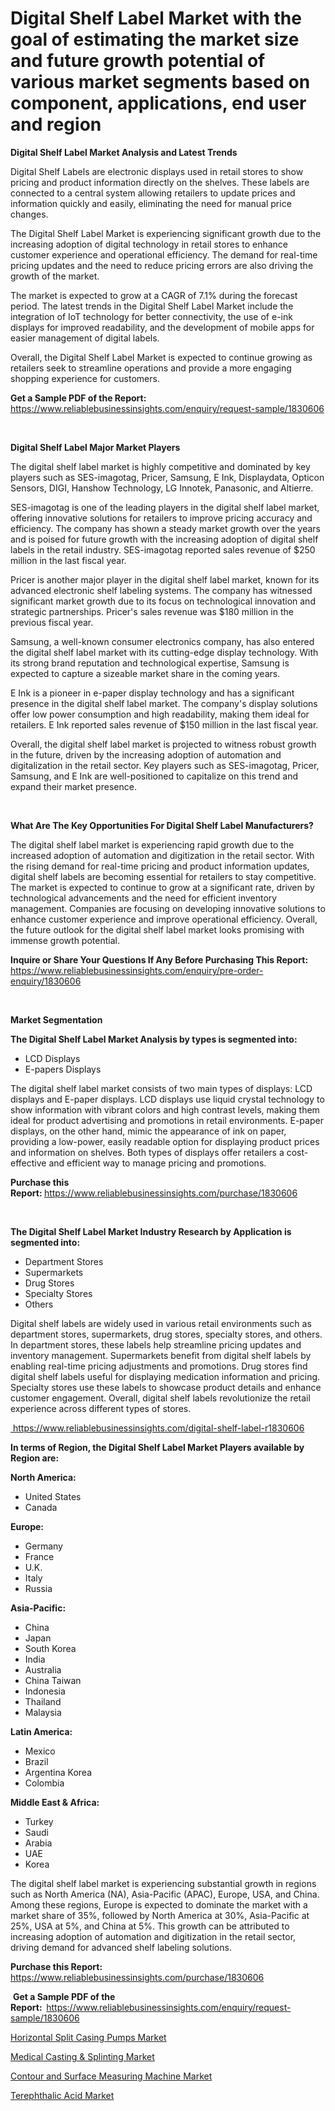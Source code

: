 <p><h1>Digital Shelf Label Market with the goal of estimating the market size and future growth potential of various market segments based on component, applications, end user and region</h1></p><p><strong>Digital Shelf Label Market Analysis and Latest Trends</strong></p>
<p><p>Digital Shelf Labels are electronic displays used in retail stores to show pricing and product information directly on the shelves. These labels are connected to a central system allowing retailers to update prices and information quickly and easily, eliminating the need for manual price changes.</p><p>The Digital Shelf Label Market is experiencing significant growth due to the increasing adoption of digital technology in retail stores to enhance customer experience and operational efficiency. The demand for real-time pricing updates and the need to reduce pricing errors are also driving the growth of the market.</p><p>The market is expected to grow at a CAGR of 7.1% during the forecast period. The latest trends in the Digital Shelf Label Market include the integration of IoT technology for better connectivity, the use of e-ink displays for improved readability, and the development of mobile apps for easier management of digital labels.</p><p>Overall, the Digital Shelf Label Market is expected to continue growing as retailers seek to streamline operations and provide a more engaging shopping experience for customers.</p></p>
<p><strong>Get a Sample PDF of the Report:&nbsp;</strong> <a href="https://www.reliablebusinessinsights.com/enquiry/request-sample/1830606">https://www.reliablebusinessinsights.com/enquiry/request-sample/1830606</a></p>
<p>&nbsp;</p>
<p><strong>Digital Shelf Label Major Market Players</strong></p>
<p><p>The digital shelf label market is highly competitive and dominated by key players such as SES-imagotag, Pricer, Samsung, E Ink, Displaydata, Opticon Sensors, DIGI, Hanshow Technology, LG Innotek, Panasonic, and Altierre. </p><p>SES-imagotag is one of the leading players in the digital shelf label market, offering innovative solutions for retailers to improve pricing accuracy and efficiency. The company has shown a steady market growth over the years and is poised for future growth with the increasing adoption of digital shelf labels in the retail industry. SES-imagotag reported sales revenue of $250 million in the last fiscal year.</p><p>Pricer is another major player in the digital shelf label market, known for its advanced electronic shelf labeling systems. The company has witnessed significant market growth due to its focus on technological innovation and strategic partnerships. Pricer's sales revenue was $180 million in the previous fiscal year.</p><p>Samsung, a well-known consumer electronics company, has also entered the digital shelf label market with its cutting-edge display technology. With its strong brand reputation and technological expertise, Samsung is expected to capture a sizeable market share in the coming years. </p><p>E Ink is a pioneer in e-paper display technology and has a significant presence in the digital shelf label market. The company's display solutions offer low power consumption and high readability, making them ideal for retailers. E Ink reported sales revenue of $150 million in the last fiscal year.</p><p>Overall, the digital shelf label market is projected to witness robust growth in the future, driven by the increasing adoption of automation and digitalization in the retail sector. Key players such as SES-imagotag, Pricer, Samsung, and E Ink are well-positioned to capitalize on this trend and expand their market presence.</p></p>
<p>&nbsp;</p>
<p><strong>What Are The Key Opportunities For Digital Shelf Label Manufacturers?</strong></p>
<p><p>The digital shelf label market is experiencing rapid growth due to the increased adoption of automation and digitization in the retail sector. With the rising demand for real-time pricing and product information updates, digital shelf labels are becoming essential for retailers to stay competitive. The market is expected to continue to grow at a significant rate, driven by technological advancements and the need for efficient inventory management. Companies are focusing on developing innovative solutions to enhance customer experience and improve operational efficiency. Overall, the future outlook for the digital shelf label market looks promising with immense growth potential.</p></p>
<p><strong>Inquire or Share Your Questions If Any Before Purchasing This Report:</strong> <a href="https://www.reliablebusinessinsights.com/enquiry/pre-order-enquiry/1830606">https://www.reliablebusinessinsights.com/enquiry/pre-order-enquiry/1830606</a></p>
<p>&nbsp;</p>
<p><strong>Market Segmentation</strong></p>
<p><strong>The Digital Shelf Label Market Analysis by types is segmented into:</strong></p>
<p><ul><li>LCD Displays</li><li>E-papers Displays</li></ul></p>
<p><p>The digital shelf label market consists of two main types of displays: LCD displays and E-paper displays. LCD displays use liquid crystal technology to show information with vibrant colors and high contrast levels, making them ideal for product advertising and promotions in retail environments. E-paper displays, on the other hand, mimic the appearance of ink on paper, providing a low-power, easily readable option for displaying product prices and information on shelves. Both types of displays offer retailers a cost-effective and efficient way to manage pricing and promotions.</p></p>
<p><strong>Purchase this Report:&nbsp;</strong><a href="https://www.reliablebusinessinsights.com/purchase/1830606">https://www.reliablebusinessinsights.com/purchase/1830606</a></p>
<p>&nbsp;</p>
<p><strong>The Digital Shelf Label Market Industry Research by Application is segmented into:</strong></p>
<p><ul><li>Department Stores</li><li>Supermarkets</li><li>Drug Stores</li><li>Specialty Stores</li><li>Others</li></ul></p>
<p><p>Digital shelf labels are widely used in various retail environments such as department stores, supermarkets, drug stores, specialty stores, and others. In department stores, these labels help streamline pricing updates and inventory management. Supermarkets benefit from digital shelf labels by enabling real-time pricing adjustments and promotions. Drug stores find digital shelf labels useful for displaying medication information and pricing. Specialty stores use these labels to showcase product details and enhance customer engagement. Overall, digital shelf labels revolutionize the retail experience across different types of stores.</p></p>
<p><a href="https://www.reliablebusinessinsights.com/digital-shelf-label-r1830606">&nbsp;https://www.reliablebusinessinsights.com/digital-shelf-label-r1830606</a></p>
<p><strong>In terms of Region, the Digital Shelf Label Market Players available by Region are:</strong></p>
<p>
    <p> <strong> North America: </strong>
        <ul>
            <li>United States</li>
            <li>Canada</li>
        </ul>
        </p> 
    <p> <strong> Europe: </strong>
        <ul>
            <li>Germany</li>
            <li>France</li>
            <li>U.K.</li>
            <li>Italy</li>
            <li>Russia</li>
        </ul>
        </p> 
    <p> <strong> Asia-Pacific: </strong>
        <ul>
            <li>China</li>
            <li>Japan</li>
            <li>South Korea</li>
            <li>India</li>
            <li>Australia</li>
            <li>China Taiwan</li>
            <li>Indonesia</li>
            <li>Thailand</li>
            <li>Malaysia</li>
        </ul>
        </p> 
    <p> <strong> Latin America: </strong>
        <ul>
            <li>Mexico</li>
            <li>Brazil</li>
            <li>Argentina Korea</li>
            <li>Colombia</li>
        </ul>
        </p> 
    <p> <strong> Middle East & Africa: </strong>
        <ul>
            <li>Turkey</li>
            <li>Saudi</li>
            <li>Arabia</li>
            <li>UAE</li>
            <li>Korea</li>
        </ul>
    </p>
    </p>
<p><p>The digital shelf label market is experiencing substantial growth in regions such as North America (NA), Asia-Pacific (APAC), Europe, USA, and China. Among these regions, Europe is expected to dominate the market with a market share of 35%, followed by North America at 30%, Asia-Pacific at 25%, USA at 5%, and China at 5%. This growth can be attributed to increasing adoption of automation and digitization in the retail sector, driving demand for advanced shelf labeling solutions.</p></p>
<p><strong>Purchase this Report: </strong><a href="https://www.reliablebusinessinsights.com/purchase/1830606">https://www.reliablebusinessinsights.com/purchase/1830606</a></p>
<p>&nbsp;<strong>Get a Sample PDF of the Report:&nbsp;&nbsp;</strong><a href="https://www.reliablebusinessinsights.com/enquiry/request-sample/1830606">https://www.reliablebusinessinsights.com/enquiry/request-sample/1830606</a></p>
<p><strong></strong></p>
<p><p><a href="https://medium.com/@millerjimk/horizontal-split-casing-pumps-market-a-global-and-regional-analysis-focus-on-end-user-product-94213a4d9c69">Horizontal Split Casing Pumps Market</a></p><p><a href="https://github.com/smithy59/Market-Research-Report-List-1/blob/main/medical-casting-splinting-market.md">Medical Casting & Splinting Market</a></p><p><a href="https://github.com/jackCarlson644/Market-Research-Report-List-1/blob/main/contour-and-surface-measuring-machine-market.md">Contour and Surface Measuring Machine Market</a></p><p><a href="https://medium.com/@max.sanderson5645/terephthalic-acid-market-research-report-includes-analysis-on-market-size-share-and-growth-rate-at-70e189bd31fc">Terephthalic Acid Market</a></p></p>